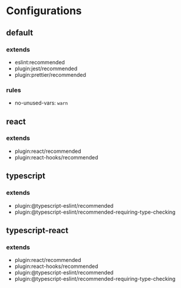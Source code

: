 # Configurations

## default

### extends

- eslint:recommended
- plugin:jest/recommended
- plugin:prettier/recommended

### rules

- no-unused-vars: `warn`

## react

### extends

- plugin:react/recommended
- plugin:react-hooks/recommended

## typescript

### extends

- plugin:@typescript-eslint/recommended
- plugin:@typescript-eslint/recommended-requiring-type-checking

## typescript-react

### extends

- plugin:react/recommended
- plugin:react-hooks/recommended
- plugin:@typescript-eslint/recommended
- plugin:@typescript-eslint/recommended-requiring-type-checking